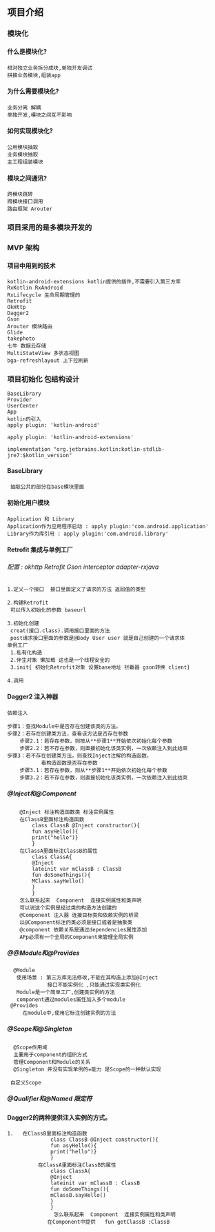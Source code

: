 ## 项目介绍
### 模块化
#### 什么是模块化?
    相对独立业务拆分成块,单独开发调试
    拼接业务模块,组装app
#### 为什么需要模块化?
    业务分离 解耦
    单独开发,模块之间互不影响
#### 如何实现模块化?
    公用模块抽取
    业务模块抽取
    主工程组装模块
#### 模块之间通讯?
    跨模块跳转
    跨模块接口调用
    路由框架 Arouter
### 项目采用的是多模块开发的
### MVP 架构
#### 项目中用到的技术
    kotlin-android-extensions kotlin提供的插件,不需要引入第三方库
    RxKotlin RxAndroid
    RxLifecycle 生命周期管理的
    Retrofit
    OkHttp
    Dagger2
    Gson
    Arouter 模块路由
    Glide
    takephoto
    七牛 数据云存储
    MultiStateView 多状态视图
    bga-refreshlayout 上下拉刷新
### 项目初始化 包结构设计
    BaseLibrary
    Provider
    UserCenter
    App
    kotlin的引入
    apply plugin: 'kotlin-android'

    apply plugin: 'kotlin-android-extensions'

    implementation "org.jetbrains.kotlin:kotlin-stdlib-jre7:$kotlin_version"

#### BaseLibrary
     抽取公共的部分在base模块里面
#### 初始化用户模块
    Application 和 Library
    Application作为应用程序启动 : apply plugin:'com.android.application'
    Library作为库引用 : apply plugin:'com.android.library'
#### Retrofit 集成与单例工厂
######   配置 : okhttp Retrofit Gson interceptor adapter-rxjava
    1.定义一个接口  接口里面定义了请求的方法 返回值的类型

    2.构建Retrofit
     可以传入初始化的参数 baseurl

    3.初始化创建
     creat(接口.class).调用接口里面的方法
     post请求接口里面的参数是@Body User user 就是自己创建的一个请求体
    单例工厂
     1.私有化构造
     2.伴生对象 懒加载 这也是一个线程安全的
     3.init{ 初始化Retrofit对象 设置base地址 拦截器 gson转换 client}

    4.调用
####   Dagger2 注入神器
    依赖注入

    步骤1：查找Module中是否存在创建该类的方法。
    步骤2：若存在创建类方法，查看该方法是否存在参数
        步骤2.1：若存在参数，则按从**步骤1**开始依次初始化每个参数
        步骤2.2：若不存在参数，则直接初始化该类实例，一次依赖注入到此结束
    步骤3：若不存在创建类方法，则查找Inject注解的构造函数，
               看构造函数是否存在参数
        步骤3.1：若存在参数，则从**步骤1**开始依次初始化每个参数
        步骤3.2：若不存在参数，则直接初始化该类实例，一次依赖注入到此结束

#####         @Inject和@Component
        @Inject 标注构造函数类 标注实例属性
        在ClassB里面标注构造函数
            class ClassB @Inject constructor(){
            fun asyHello(){
            print("hello")}
            }
        在ClassA里面标注ClassB的属性
            class ClassA{
            @Inject
            lateinit var mClassB : ClassB
            fun doSomeThings(){
            MClass.sayHello()
            }
            }
        怎么联系起来  Component  连接实例属性和类声明
        可以说这个实例是经过类的构造方法创建的
        @Component 注入器 连接目标类和依赖实例的桥梁
        以@Component标注的类必须是接口或者是抽象类
        @component 依赖关系是通过dependencies属性添加
        APp必须有一个全局的Component来管理全局实例
#####    @@Module和@Provides
      @Module
       使用场景 : 第三方库无法修改,不能在其构造上添加@Inject
                 接口不能实例化 ,只能通过实现类实例化
       Module是一个简单工厂,创建类实例的方法
       component通过modules属性加入多个module
     @Provides
         在module中,使用它标注创建实例的方法

#####    @Scope和@Singleton
      @Scope作用域
      主要用于component的组织方式
      管理Component和Module的关系
      @Singleton 并没有实现单例的=能力 是Scope的一种默认实现

     自定义Scope

#####    @Qualifier和@Named 限定符

#### Dagger2的两种提供注入实例的方式。
    1.   在ClassB里面标注构造函数
                  class ClassB @Inject constructor(){
                  fun asyHello(){
                  print("hello")}
                  }
              在ClassA里面标注ClassB的属性
                  class ClassA{
                  @Inject
                  lateinit var mClassB : ClassB
                  fun doSomeThings(){
                  mClassB.sayHello()
                  }
                  }
                   怎么联系起来  Component  连接实例属性和类声明
                 在Component中提供   fun getClassB :ClassB
